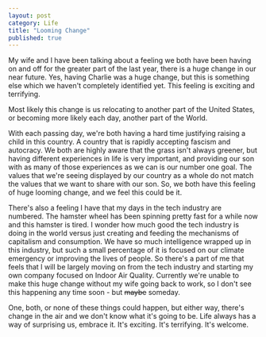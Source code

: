 ```yaml
---
layout: post
category: Life
title: "Looming Change"
published: true
---
```


My wife and I have been talking about a feeling we both have been having on and off for the greater part of the last year, there is a huge change in our near future. Yes, having Charlie was a huge change, but this is something else which we haven't completely identified yet. This feeling is exciting and terrifying. 

Most likely this change is us relocating to another part of the United States, or becoming more likely each day, another part of the World. 

With each passing day, we're both having a hard time justifying raising a child in this country. A country that is rapidly accepting fascism and autocracy. We both are highly aware that the grass isn't always greener, but having different experiences in life is very important, and providing our son with as many of those experiences as we can is our number one goal. The values that we're seeing displayed by our country as a whole do not match the values that we want to share with our son. So, we both have this feeling of huge looming change, and we feel this could be it.

There's also a feeling I have that my days in the tech industry are numbered. The hamster wheel has been spinning pretty fast for a while now and this hamster is tired. I wonder how much good the tech industry is doing in the world versus just creating and feeding the mechanisms of capitalism and consumption. We have so much intelligence wrapped up in this industry, but such a small percentage of it is focused on our climate emergency or improving the lives of people. So there's a part of me that feels that I will be largely moving on from the tech industry and starting my own company focused on Indoor Air Quality. Currently we're unable to make this huge change without my wife going back to work, so I don't see this happening any time soon - but ~~maybe~~ someday.

One, both, or none of these things could happen, but either way, there's change in the air and we don't know what it's going to be. Life always has a way of surprising us, embrace it. It's exciting. It's terrifying. It's welcome.